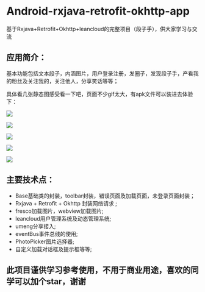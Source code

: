 # Android-rxjava-retrofit-okhttp-app
基于Rxjava+Retrofit+Okhttp+leancloud的完整项目（段子手），供大家学习与交流

## 应用简介：
基本功能包括文本段子，内涵图片，用户登录注册，发圈子，发现段子手，产看我的粉丝及关注我的，关注他人，分享笑话等等；

具体看几张静态图感受看一下吧，页面不少gif太大，有apk文件可以装进去体验下：

![](https://upload-images.jianshu.io/upload_images/2018489-c6e98135b1dcbdfd.jpg?imageMogr2/auto-orient/strip%7CimageView2/2/w/400/format/webp)

![](https://upload-images.jianshu.io/upload_images/2018489-61e783e0c6c85dc7.jpg?imageMogr2/auto-orient/strip%7CimageView2/2/w/400/format/webp)

![](https://upload-images.jianshu.io/upload_images/2018489-be512fa6c44f9bfa.jpg?imageMogr2/auto-orient/strip%7CimageView2/2/w/400/format/webp)

![](https://upload-images.jianshu.io/upload_images/2018489-a3acdce56cc363ec.jpg?imageMogr2/auto-orient/strip%7CimageView2/2/w/400/format/webp)

![](https://upload-images.jianshu.io/upload_images/2018489-70708aaefe436487.jpg?imageMogr2/auto-orient/strip%7CimageView2/2/w/400/format/webp)

## 主要技术点：
* Base基础类的封装，toolbar封装，错误页面及加载页面，未登录页面封装；
* Rxjava + Retrofit + Okhttp 封装网络请求 ;
* fresco加载图片，webview加载图片;
* leancloud用户管理系统及动态管理系统;
* umeng分享接入;
* eventBus事件总线的使用;
* PhotoPicker图片选择器;
* 自定义加载对话框及提示框等等;

## 此项目谨供学习参考使用，不用于商业用途，喜欢的同学可以加个star，谢谢
